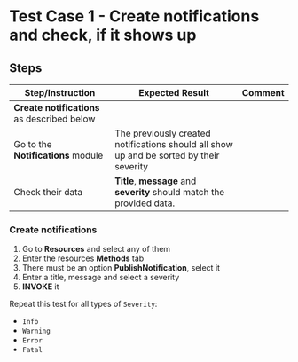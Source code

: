 # Test Case 1 - Create notifications and check, if it shows up

## Steps

| Step/Instruction | Expected Result | Comment |
|------------------|-----------------|---------|
|**Create notifications** as described below |||
| Go to the **Notifications** module | The previously created notifications should all show up and be sorted by their severity |||
| Check their data | **Title**, **message** and **severity** should match the provided data. ||


### Create notifications

1. Go to **Resources** and select any of them
2. Enter the resources **Methods** tab
3. There must be an option **PublishNotification**, select it
4. Enter a title, message and select a severity
5. **INVOKE** it

Repeat this test for all types of `Severity`:

* `Info`
* `Warning`
* `Error`
* `Fatal`